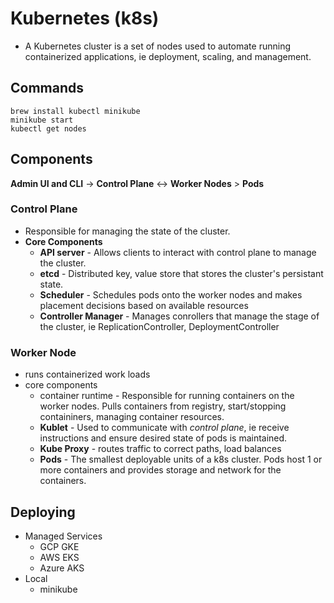 # Kubernetes (k8s)

- A Kubernetes cluster is a set of nodes used to automate running containerized applications, ie deployment, scaling, and management.

## Commands

```
brew install kubectl minikube
minikube start
kubectl get nodes
```

## Components

**Admin UI and CLI** -> **Control Plane** <-> **Worker Nodes** > **Pods**

### Control Plane

- Responsible for managing the state of the cluster.
- **Core Components**
  - **API server** - Allows clients to interact with control plane to manage the cluster.
  - **etcd** - Distributed key, value store that stores the cluster's persistant state.
  - **Scheduler** - Schedules pods onto the worker nodes and makes placement decisions based on available resources
  - **Controller Manager** - Manages conrollers that manage the stage of the cluster, ie ReplicationController, DeploymentController

### Worker Node

- runs containerized work loads
- core components
  - container runtime - Responsible for running containers on the worker nodes. Pulls containers from registry, start/stopping containiners, managing container resources.  
  - **Kublet** - Used to communicate with _control plane_, ie receive instructions and ensure desired state of pods is maintained.
  - **Kube Proxy** - routes traffic to correct paths, load balances
  - **Pods** - The smallest deployable units of a k8s cluster. Pods host 1 or more containers and provides storage and network for the containers.


## Deploying

- Managed Services
  - GCP GKE
  - AWS EKS
  - Azure AKS
- Local
  - minikube